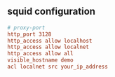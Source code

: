 ## squid configuration

```cnf
# proxy-port
http_port 3128
http_access allow localhost
http_access allow localnet
http_access allow all
visible_hostname demo
acl localnet src your_ip_address
```
